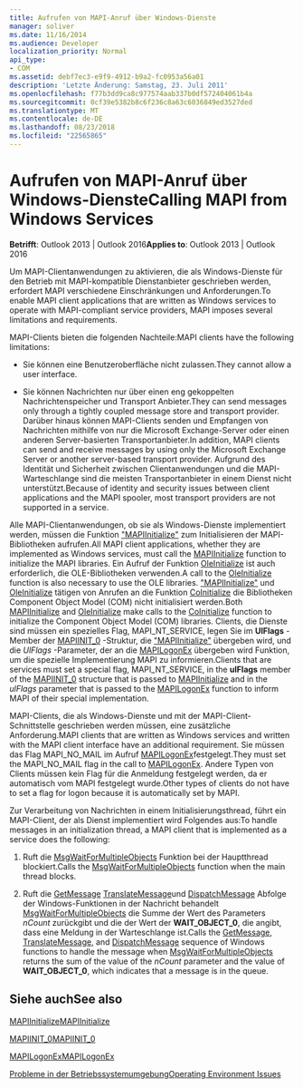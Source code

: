 ```yaml
---
title: Aufrufen von MAPI-Anruf über Windows-Dienste
manager: soliver
ms.date: 11/16/2014
ms.audience: Developer
localization_priority: Normal
api_type:
- COM
ms.assetid: debf7ec3-e9f9-4912-b9a2-fc0953a56a01
description: 'Letzte Änderung: Samstag, 23. Juli 2011'
ms.openlocfilehash: f77b3dd9ca8c977574aab337b0df572404061b4a
ms.sourcegitcommit: 0cf39e5382b8c6f236c8a63c6036849ed3527ded
ms.translationtype: MT
ms.contentlocale: de-DE
ms.lasthandoff: 08/23/2018
ms.locfileid: "22565865"
---
```

# <a name="calling-mapi-from-windows-services"></a><span data-ttu-id="54e24-103">Aufrufen von MAPI-Anruf über Windows-Dienste</span><span class="sxs-lookup"><span data-stu-id="54e24-103">Calling MAPI from Windows Services</span></span>

  
  
<span data-ttu-id="54e24-104">**Betrifft**: Outlook 2013 | Outlook 2016</span><span class="sxs-lookup"><span data-stu-id="54e24-104">**Applies to**: Outlook 2013 | Outlook 2016</span></span> 
  
<span data-ttu-id="54e24-105">Um MAPI-Clientanwendungen zu aktivieren, die als Windows-Dienste für den Betrieb mit MAPI-kompatible Dienstanbieter geschrieben werden, erfordert MAPI verschiedene Einschränkungen und Anforderungen.</span><span class="sxs-lookup"><span data-stu-id="54e24-105">To enable MAPI client applications that are written as Windows services to operate with MAPI-compliant service providers, MAPI imposes several limitations and requirements.</span></span>
  
<span data-ttu-id="54e24-106">MAPI-Clients bieten die folgenden Nachteile:</span><span class="sxs-lookup"><span data-stu-id="54e24-106">MAPI clients have the following limitations:</span></span>
  
- <span data-ttu-id="54e24-107">Sie können eine Benutzeroberfläche nicht zulassen.</span><span class="sxs-lookup"><span data-stu-id="54e24-107">They cannot allow a user interface.</span></span>
    
- <span data-ttu-id="54e24-108">Sie können Nachrichten nur über einen eng gekoppelten Nachrichtenspeicher und Transport Anbieter.</span><span class="sxs-lookup"><span data-stu-id="54e24-108">They can send messages only through a tightly coupled message store and transport provider.</span></span> <span data-ttu-id="54e24-109">Darüber hinaus können MAPI-Clients senden und Empfangen von Nachrichten mithilfe von nur die Microsoft Exchange-Server oder einen anderen Server-basierten Transportanbieter.</span><span class="sxs-lookup"><span data-stu-id="54e24-109">In addition, MAPI clients can send and receive messages by using only the Microsoft Exchange Server or another server-based transport provider.</span></span> <span data-ttu-id="54e24-110">Aufgrund des Identität und Sicherheit zwischen Clientanwendungen und die MAPI-Warteschlange sind die meisten Transportanbieter in einem Dienst nicht unterstützt.</span><span class="sxs-lookup"><span data-stu-id="54e24-110">Because of identity and security issues between client applications and the MAPI spooler, most transport providers are not supported in a service.</span></span> 
    
<span data-ttu-id="54e24-111">Alle MAPI-Clientanwendungen, ob sie als Windows-Dienste implementiert werden, müssen die Funktion ["MAPIInitialize"](mapiinitialize.md) zum Initialisieren der MAPI-Bibliotheken aufrufen.</span><span class="sxs-lookup"><span data-stu-id="54e24-111">All MAPI client applications, whether they are implemented as Windows services, must call the [MAPIInitialize](mapiinitialize.md) function to initialize the MAPI libraries.</span></span> <span data-ttu-id="54e24-112">Ein Aufruf der Funktion [OleInitialize](http://msdn.microsoft.com/en-us/library/ms690134%28v=VS.85%29.aspx) ist auch erforderlich, die OLE-Bibliotheken verwenden.</span><span class="sxs-lookup"><span data-stu-id="54e24-112">A call to the [OleInitialize](http://msdn.microsoft.com/en-us/library/ms690134%28v=VS.85%29.aspx) function is also necessary to use the OLE libraries.</span></span> <span data-ttu-id="54e24-113">["MAPIInitialize"](mapiinitialize.md) und [OleInitialize](http://msdn.microsoft.com/en-us/library/ms690134%28v=VS.85%29.aspx) tätigen von Anrufen an die Funktion [CoInitialize](http://msdn.microsoft.com/en-us/library/ms678543%28VS.85%29.aspx) die Bibliotheken Component Object Model (COM) nicht initialisiert werden.</span><span class="sxs-lookup"><span data-stu-id="54e24-113">Both [MAPIInitialize](mapiinitialize.md) and [OleInitialize](http://msdn.microsoft.com/en-us/library/ms690134%28v=VS.85%29.aspx) make calls to the [CoInitialize](http://msdn.microsoft.com/en-us/library/ms678543%28VS.85%29.aspx) function to initialize the Component Object Model (COM) libraries.</span></span> <span data-ttu-id="54e24-114">Clients, die Dienste sind müssen ein spezielles Flag, MAPI_NT_SERVICE, legen Sie im **UlFlags** -Member der [MAPIINIT_0](mapiinit_0.md) -Struktur, die ["MAPIInitialize"](mapiinitialize.md) übergeben wird, und die _UlFlags_ -Parameter, der an die [MAPILogonEx](mapilogonex.md) übergeben wird Funktion, um die spezielle Implementierung MAPI zu informieren.</span><span class="sxs-lookup"><span data-stu-id="54e24-114">Clients that are services must set a special flag, MAPI_NT_SERVICE, in the **ulFlags** member of the [MAPIINIT_0](mapiinit_0.md) structure that is passed to [MAPIInitialize](mapiinitialize.md) and in the  _ulFlags_ parameter that is passed to the [MAPILogonEx](mapilogonex.md) function to inform MAPI of their special implementation.</span></span> 
  
<span data-ttu-id="54e24-115">MAPI-Clients, die als Windows-Dienste und mit der MAPI-Client-Schnittstelle geschrieben werden müssen, eine zusätzliche Anforderung.</span><span class="sxs-lookup"><span data-stu-id="54e24-115">MAPI clients that are written as Windows services and written with the MAPI client interface have an additional requirement.</span></span> <span data-ttu-id="54e24-116">Sie müssen das Flag MAPI_NO_MAIL im Aufruf [MAPILogonEx](mapilogonex.md)festgelegt.</span><span class="sxs-lookup"><span data-stu-id="54e24-116">They must set the MAPI_NO_MAIL flag in the call to [MAPILogonEx](mapilogonex.md).</span></span> <span data-ttu-id="54e24-117">Andere Typen von Clients müssen kein Flag für die Anmeldung festgelegt werden, da er automatisch vom MAPI festgelegt wurde.</span><span class="sxs-lookup"><span data-stu-id="54e24-117">Other types of clients do not have to set a flag for logon because it is automatically set by MAPI.</span></span>
  
<span data-ttu-id="54e24-118">Zur Verarbeitung von Nachrichten in einem Initialisierungsthread, führt ein MAPI-Client, der als Dienst implementiert wird Folgendes aus:</span><span class="sxs-lookup"><span data-stu-id="54e24-118">To handle messages in an initialization thread, a MAPI client that is implemented as a service does the following:</span></span>
  
1. <span data-ttu-id="54e24-119">Ruft die [MsgWaitForMultipleObjects](http://msdn.microsoft.com/en-us/library/ms684242%28VS.85%29.aspx) Funktion bei der Hauptthread blockiert.</span><span class="sxs-lookup"><span data-stu-id="54e24-119">Calls the [MsgWaitForMultipleObjects](http://msdn.microsoft.com/en-us/library/ms684242%28VS.85%29.aspx) function when the main thread blocks.</span></span> 
    
2. <span data-ttu-id="54e24-120">Ruft die [GetMessage](http://msdn.microsoft.com/en-us/library/ms644936%28VS.85%29.aspx) [TranslateMessage](http://msdn.microsoft.com/en-us/library/ms644955%28VS.85%29.aspx)und [DispatchMessage](http://msdn.microsoft.com/en-us/library/ms644934%28VS.85%29.aspx) Abfolge der Windows-Funktionen in der Nachricht behandelt [MsgWaitForMultipleObjects](http://msdn.microsoft.com/en-us/library/ms684242%28VS.85%29.aspx) die Summe der Wert des Parameters _nCount_ zurückgibt und die der Wert der **WAIT_OBJECT_0**, die angibt, dass eine Meldung in der Warteschlange ist.</span><span class="sxs-lookup"><span data-stu-id="54e24-120">Calls the [GetMessage](http://msdn.microsoft.com/en-us/library/ms644936%28VS.85%29.aspx), [TranslateMessage](http://msdn.microsoft.com/en-us/library/ms644955%28VS.85%29.aspx), and [DispatchMessage](http://msdn.microsoft.com/en-us/library/ms644934%28VS.85%29.aspx) sequence of Windows functions to handle the message when [MsgWaitForMultipleObjects](http://msdn.microsoft.com/en-us/library/ms684242%28VS.85%29.aspx) returns the sum of the value of the  _nCount_ parameter and the value of **WAIT_OBJECT_0**, which indicates that a message is in the queue.</span></span>
    
## <a name="see-also"></a><span data-ttu-id="54e24-121">Siehe auch</span><span class="sxs-lookup"><span data-stu-id="54e24-121">See also</span></span>



[<span data-ttu-id="54e24-122">MAPIInitialize</span><span class="sxs-lookup"><span data-stu-id="54e24-122">MAPIInitialize</span></span>](mapiinitialize.md)
  
[<span data-ttu-id="54e24-123">MAPIINIT_0</span><span class="sxs-lookup"><span data-stu-id="54e24-123">MAPIINIT_0</span></span>](mapiinit_0.md)
  
[<span data-ttu-id="54e24-124">MAPILogonEx</span><span class="sxs-lookup"><span data-stu-id="54e24-124">MAPILogonEx</span></span>](mapilogonex.md)


[<span data-ttu-id="54e24-125">Probleme in der Betriebssystemumgebung</span><span class="sxs-lookup"><span data-stu-id="54e24-125">Operating Environment Issues</span></span>](operating-environment-issues.md)

